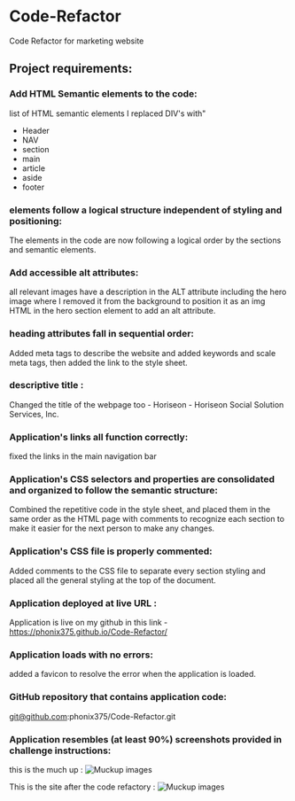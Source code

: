 # Code-Refactor
Code Refactor for marketing website

## Project requirements:
### Add HTML Semantic elements to the code:
list of HTML semantic elements I replaced DIV's with"
 * Header
 * NAV
 * section
 * main
 * article
 * aside
 * footer
###  elements follow a logical structure independent of styling and positioning: 
The elements in the code are now following a logical order by the sections and semantic elements. 

### Add accessible alt attributes:
all relevant images have a description in the ALT attribute including the hero image where I removed it from the background to position it as an img HTML in the hero section element to add an alt attribute. 

### heading attributes fall in sequential order:
Added meta tags to describe the website and added keywords and scale meta tags, then added the link to the style sheet.

 ### descriptive title : 
Changed the title of the webpage too - Horiseon - Horiseon Social Solution Services, Inc.

### Application's links all function correctly:
fixed the links in the main navigation bar

### Application's CSS selectors and properties are consolidated and organized to follow the semantic structure:
Combined the repetitive code in the style sheet, and placed them in the same order as the HTML page with comments to recognize each section to make it easier for the next person to make any changes.

 ### Application's CSS file is properly commented:
Added comments to the CSS file to separate every section styling and placed all the general styling at the top of the document.

### Application deployed at live URL : 
Application is live on my github in this link - https://phonix375.github.io/Code-Refactor/


### Application loads with no errors:
added a favicon to resolve the error when the application is loaded.


### GitHub repository that contains application code:
git@github.com:phonix375/Code-Refactor.git

### Application resembles (at least 90%) screenshots provided in challenge instructions:

this is the much up :
![Muckup images](https://phonix375.github.io/Code-Refactor/assets/images/Muckup.png?raw=true)

This is the site after the code refactory :
![Muckup images](https://phonix375.github.io/Code-Refactor/assets/images/after-refactor.gif?raw=true)
